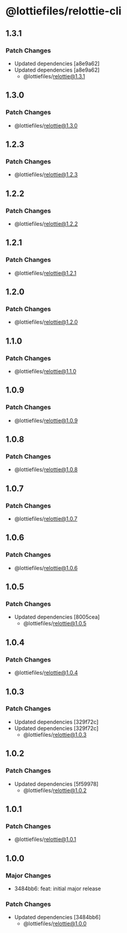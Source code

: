 # @lottiefiles/relottie-cli

## 1.3.1

### Patch Changes

- Updated dependencies [a8e9a62]
- Updated dependencies [a8e9a62]
  - @lottiefiles/relottie@1.3.1

## 1.3.0

### Patch Changes

- @lottiefiles/relottie@1.3.0

## 1.2.3

### Patch Changes

- @lottiefiles/relottie@1.2.3

## 1.2.2

### Patch Changes

- @lottiefiles/relottie@1.2.2

## 1.2.1

### Patch Changes

- @lottiefiles/relottie@1.2.1

## 1.2.0

### Patch Changes

- @lottiefiles/relottie@1.2.0

## 1.1.0

### Patch Changes

- @lottiefiles/relottie@1.1.0

## 1.0.9

### Patch Changes

- @lottiefiles/relottie@1.0.9

## 1.0.8

### Patch Changes

- @lottiefiles/relottie@1.0.8

## 1.0.7

### Patch Changes

- @lottiefiles/relottie@1.0.7

## 1.0.6

### Patch Changes

- @lottiefiles/relottie@1.0.6

## 1.0.5

### Patch Changes

- Updated dependencies [8005cea]
  - @lottiefiles/relottie@1.0.5

## 1.0.4

### Patch Changes

- @lottiefiles/relottie@1.0.4

## 1.0.3

### Patch Changes

- Updated dependencies [329f72c]
- Updated dependencies [329f72c]
  - @lottiefiles/relottie@1.0.3

## 1.0.2

### Patch Changes

- Updated dependencies [5f59978]
  - @lottiefiles/relottie@1.0.2

## 1.0.1

### Patch Changes

- @lottiefiles/relottie@1.0.1

## 1.0.0

### Major Changes

- 3484bb6: feat: initial major release

### Patch Changes

- Updated dependencies [3484bb6]
  - @lottiefiles/relottie@1.0.0
